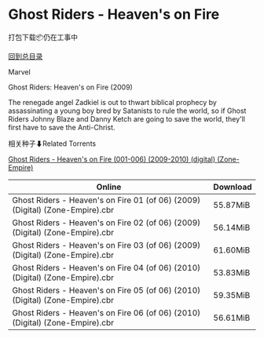 # Ghost Riders - Heaven's on Fire

打包下载📦仍在工事中

[回到总目录](/Catalogs.md)

Marvel

Ghost Riders: Heaven's on Fire (2009)

The renegade angel Zadkiel is out to thwart biblical prophecy by assassinating a young boy bred by Satanists to rule the world, so if Ghost Riders Johnny Blaze and Danny Ketch are going to save the world, they'll first have to save the Anti-Christ.





相关种子⬇Related Torrents

[Ghost Riders - Heaven's on Fire (001-006) (2009-2010) (digital) (Zone-Empire)](https://github.com/alicewish/markdown/blob/master/torrent/Ghost-Riders---Heavens-on-Fire--001-006---2009-2010---digital---Zone-Empire.md)

Online | Download
--- | ---
Ghost Riders - Heaven's on Fire 01 (of 06) (2009) (Digital) (Zone-Empire).cbr | 55.87MiB
Ghost Riders - Heaven's on Fire 02 (of 06) (2009) (Digital) (Zone-Empire).cbr | 56.14MiB
Ghost Riders - Heaven's on Fire 03 (of 06) (2009) (Digital) (Zone-Empire).cbr | 61.60MiB
Ghost Riders - Heaven's on Fire 04 (of 06) (2010) (Digital) (Zone-Empire).cbr | 53.83MiB
Ghost Riders - Heaven's on Fire 05 (of 06) (2010) (Digital) (Zone-Empire).cbr | 59.35MiB
Ghost Riders - Heaven's on Fire 06 (of 06) (2010) (Digital) (Zone-Empire).cbr | 56.61MiB
